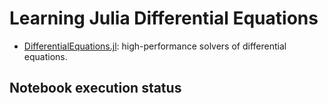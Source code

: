 # Learning Julia Differential Equations

- [DifferentialEquations.jl](https://github.com/SciML/DifferentialEquations.jl): high-performance solvers of differential equations.

## Notebook execution status

```{nb-exec-table}
```
